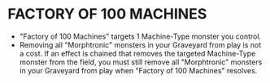 
# FACTORY OF 100 MACHINES

*   "Factory of 100 Machines" targets 1 Machine-Type monster you control.
*   Removing all "Morphtronic" monsters in your Graveyard from play is not a cost. If an effect is chained that removes the targeted Machine-Type monster from the field, you must still remove all "Morphtronic" monsters in your Graveyard from play when "Factory of 100 Machines" resolves.

  